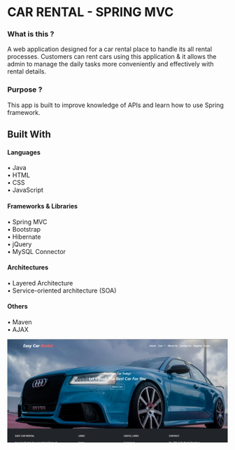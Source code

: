 # CAR RENTAL - SPRING MVC

### What is this ?

A web application designed for a car rental place to handle its all rental processes.
Customers can rent cars using this application & it allows the admin to manage
the daily tasks more conveniently and effectively with rental details.

### Purpose ?

This app is built to improve knowledge of APIs and learn how to use Spring framework. 

## Built With
#### Languages

• Java <br>
• HTML <br>
• CSS <br>
• JavaScript <br>

#### Frameworks & Libraries

• Spring MVC <br>
• Bootstrap <br>
• Hibernate <br>
• jQuery <br>
• MySQL Connector <br>

#### Architectures

• Layered Architecture <br>
• Service-oriented architecture (SOA) <br>

#### Others

• Maven <br>
• AJAX <br>
<!-- • DBCP (Database Connection Pooling) <br> -->

![frontend ui](Screenshots/Car_Rental_SS.png)